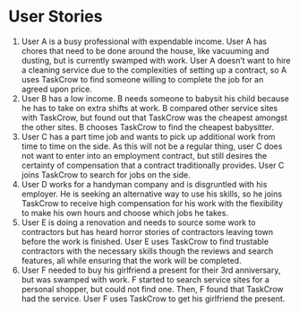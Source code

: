 # User Stories

1. User A is a busy professional with expendable income. User A has chores that need to be done around the house, like vacuuming and dusting, but is currently swamped with work. User A doesn’t want to hire a cleaning service due to the complexities of setting up a contract, so A uses TaskCrow to find someone willing to complete the job for an agreed upon price.
2. User B has a low income. B needs someone to babysit his child because he has to take on extra shifts at work. B compared other service sites with TaskCrow, but found out that TaskCrow was the cheapest amongst the other sites. B chooses TaskCrow to find the cheapest babysitter.
3. User C has a part time job and wants to pick up additional work from time to time on the side. As this will not be a regular thing, user C does not want to enter into an employment contract, but still desires the certainty of compensation that a contract traditionally provides. User C joins TaskCrow to search for jobs on the side. 
4. User D works for a handyman company and is disgruntled with his employer. He is seeking an alternative way to use his skills, so he joins TaskCrow to receive high compensation for his work with the flexibility to make his own hours and choose which jobs he takes.
5. User E is doing a renovation and needs to source some work to contractors but has heard horror stories of contractors leaving town before the work is finished. User E uses TaskCrow to find trustable contractors with the necessary skills though the reviews and search features, all while ensuring that the work will be completed. 
6. User F needed to buy his girlfriend a present for their 3rd anniversary, but was swamped with work. F started to search service sites for a personal shopper, but could not find one. Then, F found that TaskCrow had the service. User F uses TaskCrow to get his girlfriend the present.

